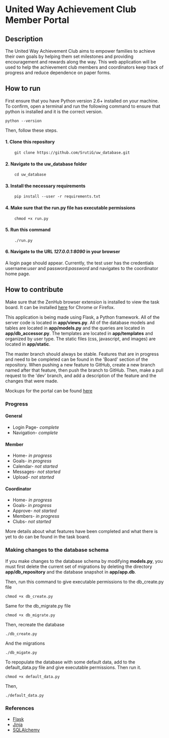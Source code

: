 # United Way Achievement Club Member Portal

## Description

The United Way Achievement Club aims to empower families to achieve their own goals by helping them set milestones and providing encouragement and rewards along the way. This web application will be used to help the achievement club members and coordinators keep track of progress and reduce dependence on paper forms. 

## How to run

First ensure that you have Python version 2.6+ installed on your machine. To confirm,
open a terminal and run the following command to ensure that python is installed and it is the correct version.

    python --version
    

Then, follow these steps.


#### 1. Clone this repository


        git clone https://github.com/SrutiG/uw_database.git
#### 2. Navigate to the uw_database folder

        cd uw_database
#### 3. Install the necessary requirements
    
        pip install --user -r requirements.txt
#### 4. Make sure that the run.py file has executable permissions

        chmod +x run.py
#### 5. Run this command

        ./run.py
#### 6. Navigate to the URL *127.0.0.1:8090* in your browser
   A login page should appear. Currently, the test user has the credentials username:*user* and password:*password* and navigates to the coordinator home page.

## How to contribute
Make sure that the ZenHub browser extension is installed to view the task board. It can be installed [here](https://www.zenhub.com/extension) for Chrome or Firefox.


This application is being made using Flask, a Python framework. All of the server code is located in **app/views.py**. All of the database models and tables are located in **app/models.py** and the queries are located in **app/db_accessor.py**. The templates are located in **app/templates** and organized by user type. The static files (css, javascript, and images) are located in **app/static**.


The master branch should always be stable. Features that are in progress and need to be completed can be found in the 'Board' section of the repository. When pushing a new feature to GitHub, create a new branch named after that feature, then push the branch to GitHub. Then, make a pull request to the 'dev' branch, and add a description of the feature and the changes that were made.

Mockups for the portal can be found [here](https://balsamiq.cloud/sll25/prfco/r2278)

### Progress

#### General
* Login Page- *complete*
* Navigation- *complete*

#### Member
* Home- *in progress*
* Goals- *in progress*
* Calendar- *not started*
* Messages- *not started*
* Upload- *not started*

#### Coordinator
* Home- *in progress*
* Goals- *in progress*
* Approve- *not started*
* Members- *in progress*
* Clubs- *not started*

More details about what features have been completed and what there is yet to do can be found in the task board.

### Making changes to the database schema
If you make changes to the database schema by modifying **models.py**, you must first delete the current set of migrations by deleting the directory **app/db_repository** and the database snapshot in **app/app.db**. 

Then, run this command to give executable permissions to the db_create.py file
                
    chmod +x db_create.py
Same for the db_migrate.py file

    chmod +x db_migrate.py
Then, recreate the database
    
    ./db_create.py
And the migrations
    
    ./db_migate.py

To repopulate the database with some default data, add to the default_data.py file and give executable permissions. Then run it.

    chmod +x default_data.py
Then,

    ./default_data.py

### References

* [Flask](http://flask.pocoo.org/docs/0.12/)
* [Jinja](http://jinja.pocoo.org/)
* [SQLAlchemy](http://flask-sqlalchemy.pocoo.org/2.3/)
